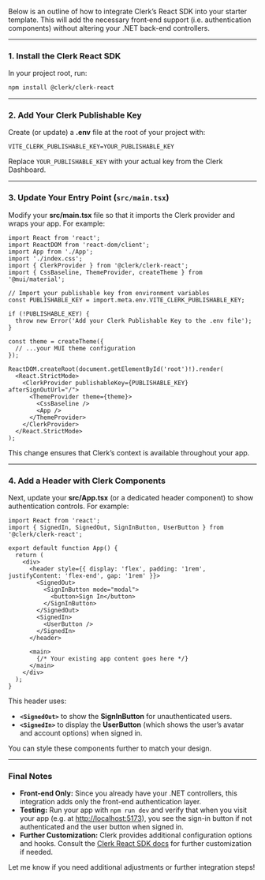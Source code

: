Below is an outline of how to integrate Clerk’s React SDK into your starter template. This will add the necessary front‐end support (i.e. authentication components) without altering your .NET back-end controllers.

---

### 1. Install the Clerk React SDK

In your project root, run:

```bash
npm install @clerk/clerk-react
```

---

### 2. Add Your Clerk Publishable Key

Create (or update) a **.env** file at the root of your project with:

```env
VITE_CLERK_PUBLISHABLE_KEY=YOUR_PUBLISHABLE_KEY
```

Replace `YOUR_PUBLISHABLE_KEY` with your actual key from the Clerk Dashboard.

---

### 3. Update Your Entry Point (`src/main.tsx`)

Modify your **src/main.tsx** file so that it imports the Clerk provider and wraps your app. For example:

```tsx
import React from 'react';
import ReactDOM from 'react-dom/client';
import App from './App';
import './index.css';
import { ClerkProvider } from '@clerk/clerk-react';
import { CssBaseline, ThemeProvider, createTheme } from '@mui/material';

// Import your publishable key from environment variables
const PUBLISHABLE_KEY = import.meta.env.VITE_CLERK_PUBLISHABLE_KEY;

if (!PUBLISHABLE_KEY) {
  throw new Error('Add your Clerk Publishable Key to the .env file');
}

const theme = createTheme({
  // ...your MUI theme configuration
});

ReactDOM.createRoot(document.getElementById('root')!).render(
  <React.StrictMode>
    <ClerkProvider publishableKey={PUBLISHABLE_KEY} afterSignOutUrl="/">
      <ThemeProvider theme={theme}>
        <CssBaseline />
        <App />
      </ThemeProvider>
    </ClerkProvider>
  </React.StrictMode>
);
```

This change ensures that Clerk’s context is available throughout your app.

---

### 4. Add a Header with Clerk Components

Next, update your **src/App.tsx** (or a dedicated header component) to show authentication controls. For example:

```tsx
import React from 'react';
import { SignedIn, SignedOut, SignInButton, UserButton } from '@clerk/clerk-react';

export default function App() {
  return (
    <div>
      <header style={{ display: 'flex', padding: '1rem', justifyContent: 'flex-end', gap: '1rem' }}>
        <SignedOut>
          <SignInButton mode="modal">
            <button>Sign In</button>
          </SignInButton>
        </SignedOut>
        <SignedIn>
          <UserButton />
        </SignedIn>
      </header>
      
      <main>
        {/* Your existing app content goes here */}
      </main>
    </div>
  );
}
```

This header uses:
- **`<SignedOut>`** to show the **SignInButton** for unauthenticated users.
- **`<SignedIn>`** to display the **UserButton** (which shows the user’s avatar and account options) when signed in.

You can style these components further to match your design.

---

### Final Notes

- **Front-end Only:** Since you already have your .NET controllers, this integration adds only the front-end authentication layer.
- **Testing:** Run your app with `npm run dev` and verify that when you visit your app (e.g. at [http://localhost:5173](http://localhost:5173)), you see the sign-in button if not authenticated and the user button when signed in.
- **Further Customization:** Clerk provides additional configuration options and hooks. Consult the [Clerk React SDK docs](https://clerk.com/docs) for further customization if needed.

Let me know if you need additional adjustments or further integration steps!